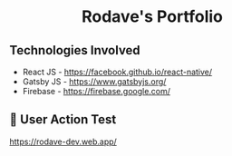 <h1 align="center">
  Rodave's Portfolio
</h1>

## Technologies Involved

- React JS - https://facebook.github.io/react-native/
- Gatsby JS - https://www.gatsbyjs.org/
- Firebase - https://firebase.google.com/

## 🚀 User Action Test

https://rodave-dev.web.app/
